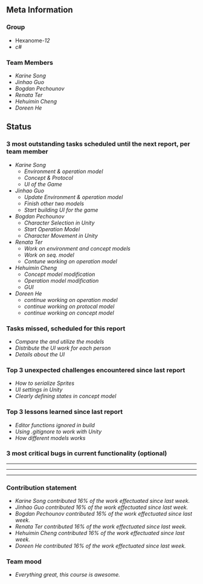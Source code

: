 ## Meta Information

### Group

 * Hexanome-*12*
 * *c#*

### Team Members

 * *Karine Song*
 * *Jinhao Guo*
 * *Bogdan Pechounov*
 * *Renata Ter*
 * *Hehuimin Cheng*
 * *Doreen He*

## Status

### 3 most outstanding tasks scheduled until the next report, per team member

 * *Karine Song*
   * *Environment & operation model*
   * *Concept & Protocol*
   * *UI of the Game*
 * *Jinhao Guo*
   * *Update Environment & operation model*
   * *Finish other two models*
   * *Start building UI for the game*
 * *Bogdan Pechounov*
   * *Character Selection in Unity*
   * *Start Operation Model*
   * *Character Movement in Unity*
 * *Renata Ter*
   * *Work on environment and concept models*
   * *Work on seq. model*
   * *Contune working on operation model*
 * *Hehuimin Cheng*
   * *Concept model modification*
   * *Operation model modification*
   * *GUI*
 * *Doreen He*
   * *continue working on operation model*
   * *continue working on protocal model*
   * *continue working on concept model*

### Tasks missed, scheduled for this report

 * *Compare the and utilize the models*
 * *Distribute the UI work for each person*
 * *Details about the UI*

### Top 3 unexpected challenges encountered since last report

  * *How to serialize Sprites*
  * *UI settings in Unity*
  * *Clearly defining states in concept model*

### Top 3 lessons learned since last report

 * *Editor functions ignored in build*
 * *Using .gitignore to work with Unity*
 * *How different models works*

### 3 most critical bugs in current functionality (optional)

 * **
 * **
 * **

### Contribution statement

 * *Karine Song contributed 16% of the work effectuated since last week.*
 * *Jinhao Guo contributed 16% of the work effectuated since last week.*
 * *Bogdan Pechounov contributed 16% of the work effectuated since last week.*
 * *Renata Ter contributed 16% of the work effectuated since last week.*
 * *Hehuimin Cheng contributed 16% of the work effectuated since last week.*
 * *Doreen He contributed 16% of the work effectuated since last week.*

### Team mood

 * *Everything great, this course is awesome.*

